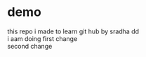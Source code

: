 # demo
this repo i made to learn git hub by sradha dd 
<br>
i aam doing first change 
<br>
second change
